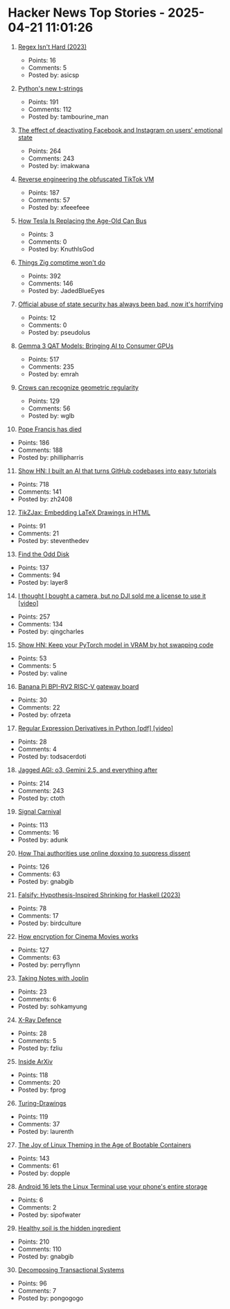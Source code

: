 # Hacker News Top Stories - 2025-04-21 11:01:26

1. [Regex Isn't Hard (2023)](https://timkellogg.me/blog/2023/07/11/regex)
   - Points: 16
   - Comments: 5
   - Posted by: asicsp

2. [Python's new t-strings](https://davepeck.org/2025/04/11/pythons-new-t-strings/)
   - Points: 191
   - Comments: 112
   - Posted by: tambourine_man

3. [The effect of deactivating Facebook and Instagram on users' emotional state](https://www.nber.org/papers/w33697)
   - Points: 264
   - Comments: 243
   - Posted by: imakwana

4. [Reverse engineering the obfuscated TikTok VM](https://github.com/LukasOgunfeitimi/TikTok-ReverseEngineering)
   - Points: 187
   - Comments: 57
   - Posted by: xfeeefeee

5. [How Tesla Is Replacing the Age-Old Can Bus](https://www.notateslaapp.com/news/2645/how-tesla-is-replacing-the-age-old-can-bus)
   - Points: 3
   - Comments: 0
   - Posted by: KnuthIsGod

6. [Things Zig comptime won't do](https://matklad.github.io/2025/04/19/things-zig-comptime-wont-do.html)
   - Points: 392
   - Comments: 146
   - Posted by: JadedBlueEyes

7. [Official abuse of state security has always been bad, now it's horrifying](https://www.theregister.com/2025/04/14/opinion_secret_state_security/?td=rt-3a)
   - Points: 12
   - Comments: 0
   - Posted by: pseudolus

8. [Gemma 3 QAT Models: Bringing AI to Consumer GPUs](https://developers.googleblog.com/en/gemma-3-quantized-aware-trained-state-of-the-art-ai-to-consumer-gpus/)
   - Points: 517
   - Comments: 235
   - Posted by: emrah

9. [Crows can recognize geometric regularity](https://phys.org/news/2025-04-crows-geometric-regularity.html)
   - Points: 129
   - Comments: 56
   - Posted by: wglb

10. [Pope Francis has died](https://www.reuters.com/world/pope-francis-has-died-vatican-says-video-statement-2025-04-21/)
   - Points: 186
   - Comments: 188
   - Posted by: phillipharris

11. [Show HN: I built an AI that turns GitHub codebases into easy tutorials](https://github.com/The-Pocket/Tutorial-Codebase-Knowledge)
   - Points: 718
   - Comments: 141
   - Posted by: zh2408

12. [TikZJax: Embedding LaTeX Drawings in HTML](https://tikzjax.com/)
   - Points: 91
   - Comments: 21
   - Posted by: steventhedev

13. [Find the Odd Disk](https://colors2.alessandroroussel.com/)
   - Points: 137
   - Comments: 94
   - Posted by: layer8

14. [I thought I bought a camera, but no DJI sold me a license to use it [video]](https://www.youtube.com/watch?v=aUOnQ_boqCw)
   - Points: 257
   - Comments: 134
   - Posted by: qingcharles

15. [Show HN: Keep your PyTorch model in VRAM by hot swapping code](https://github.com/valine/training-hot-swap/)
   - Points: 53
   - Comments: 5
   - Posted by: valine

16. [Banana Pi BPI-RV2 RISC-V gateway board](https://docs.banana-pi.org/en/BPI-RV2/BananaPi_BPI-RV2)
   - Points: 30
   - Comments: 22
   - Posted by: ofrzeta

17. [Regular Expression Derivatives in Python [pdf] [video]](https://archive.fosdem.org/2018/schedule/event/python_regex_derivatives/attachments/slides/2363/export/events/attachments/python_regex_derivatives/slides/2363/fosdem2018.pdf)
   - Points: 28
   - Comments: 4
   - Posted by: todsacerdoti

18. [Jagged AGI: o3, Gemini 2.5, and everything after](https://www.oneusefulthing.org/p/on-jagged-agi-o3-gemini-25-and-everything)
   - Points: 214
   - Comments: 243
   - Posted by: ctoth

19. [Signal Carnival](https://www.quiss.org/signal_carnival/)
   - Points: 113
   - Comments: 16
   - Posted by: adunk

20. [How Thai authorities use online doxxing to suppress dissent](https://citizenlab.ca/2025/04/how-thai-authorities-use-online-doxxing-to-suppress-dissent/)
   - Points: 126
   - Comments: 63
   - Posted by: gnabgib

21. [Falsify: Hypothesis-Inspired Shrinking for Haskell (2023)](https://www.well-typed.com/blog/2023/04/falsify/)
   - Points: 78
   - Comments: 17
   - Posted by: birdculture

22. [How encryption for Cinema Movies works](https://serverless.industries/2024/05/31/digital-cinema.en.html)
   - Points: 127
   - Comments: 63
   - Posted by: perryflynn

23. [Taking Notes with Joplin](https://lwn.net/Articles/1016400/)
   - Points: 23
   - Comments: 6
   - Posted by: sohkamyung

24. [X-Ray Defence](https://lichess.org/@/Mcie/blog/x-ray-defence-hidden-resource-sudden-lifeline/HERaZrZg)
   - Points: 28
   - Comments: 5
   - Posted by: fzliu

25. [Inside ArXiv](https://www.wired.com/story/inside-arxiv-most-transformative-code-science/)
   - Points: 118
   - Comments: 20
   - Posted by: fprog

26. [Turing-Drawings](https://github.com/maximecb/Turing-Drawings)
   - Points: 119
   - Comments: 37
   - Posted by: laurenth

27. [The Joy of Linux Theming in the Age of Bootable Containers](https://blues.win/posts/joy-of-linux-theming/)
   - Points: 143
   - Comments: 61
   - Posted by: dopple

28. [Android 16 lets the Linux Terminal use your phone's entire storage](https://www.androidauthority.com/android-16-terminal-disk-resize-3546144/)
   - Points: 6
   - Comments: 2
   - Posted by: sipofwater

29. [Healthy soil is the hidden ingredient](https://www.nature.com/articles/d41586-025-01026-x)
   - Points: 210
   - Comments: 110
   - Posted by: gnabgib

30. [Decomposing Transactional Systems](https://transactional.blog/blog/2025-decomposing-transactional-systems)
   - Points: 96
   - Comments: 7
   - Posted by: pongogogo

